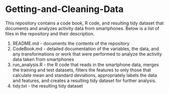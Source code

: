 # Getting-and-Cleaning-Data
This repository contains a code book, R code, and resulting tidy dataset that documents and analyzes activity data from smartphones. Below is a list of files in the repository and their description.

1. README.md - documents the contents of the repository
2. CodeBook.md - detailed documentation of the variables, the data, and any transformations or work that were performed to analyze the activity data taken from smartphones
3. run_analysis.R - the R code that reads in the smartphone data, merges the training and test datasets, filters the features to only those that calculate mean and standard deviations, appropriately labels the data and features, and creates a resulting tidy dataset for further analysis.
4. tidy.txt - the resulting tidy dataset
